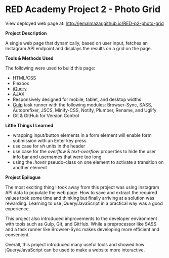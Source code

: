 # RED Academy Project 2 - Photo Grid

View deployed web page at: http://jemalmazar.github.io/RED-p2-photo-grid

**Project Description**

A single web page that dynamically, based on user input, fetches an Instagram API endpoint and displays the results on a grid on the page.

**Tools & Methods Used**

The following were used to build this page:

- HTML/CSS
- Flexbox
- [jQuery](http://jquery.com/)
- AJAX
- Responsively designed for mobile, tablet, and desktop widths
- [Gulp](http://gulpjs.com/) task runner with the following modules: Browser-Sync, SASS, Autoprefixer, JSCS, Minify-CSS, Notify, Plumber, Rename, and Uglify
- Git & GitHub for Version Control

**Little Things I Learned**

- wrapping input/button elements in a form element will enable form submission with an Enter key press
- use case for _vh_ units in the header
- use case for the _overflow_ & _text-overflow_ properties to hide the user info bar and usernames that were too long
- using the _:hover_ pseudo-class on one element to activate a transition on another element

**Project Epilogue**

The most exciting thing I took away from this project was using Instagram API data to populate the web page. How to save and extract the required values took some time and thinking but finally arriving at a solution was rewarding. Learning to use jQuery/JavaScript in a practical way was a good experience.

This project also introduced improvements to the developer environment with tools such as Gulp, Git, and GitHub. While a preprocessor like SASS and a task runner like Browser-Sync makes developing more efficient and convenient.

Overall, this project introduced many useful tools and showed how jQuery/JavaScript can be used to make a website more interactive.
